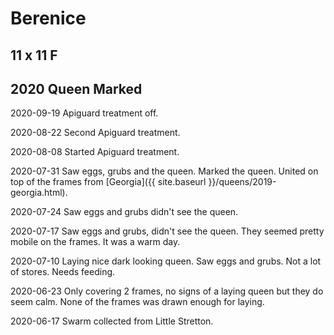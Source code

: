 # Berenice
## 11 x 11 F
## 2020 Queen Marked

2020-09-19 Apiguard treatment off.

2020-08-22 Second Apiguard treatment.

2020-08-08 Started Apiguard treatment.

2020-07-31 Saw eggs, grubs and the queen.  Marked the queen.  United on top of the frames from [Georgia]({{ site.baseurl }}/queens/2019-georgia.html).

2020-07-24 Saw eggs and grubs didn't see the queen.

2020-07-17 Saw eggs and grubs, didn't see the queen.  They seemed pretty mobile on the frames.  It was a warm day.

2020-07-10 Laying nice dark looking queen.  Saw eggs and grubs.  Not a lot of stores.  Needs feeding.

2020-06-23 Only covering 2 frames, no signs of a laying queen but they do seem calm.  None of the frames was drawn enough for laying.

2020-06-17  Swarm collected from Little Stretton.
